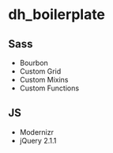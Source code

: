 dh_boilerplate
==============

## Sass
- Bourbon
- Custom Grid
- Custom Mixins
- Custom Functions

## JS
- Modernizr
- jQuery 2.1.1

